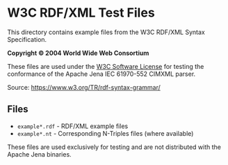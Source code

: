 # W3C RDF/XML Test Files

This directory contains example files from the W3C RDF/XML Syntax Specification.

**Copyright © 2004 World Wide Web Consortium**

These files are used under the [W3C Software License](https://www.w3.org/copyright/software-license-2023/)
for testing the conformance of the Apache Jena IEC 61970-552 CIMXML parser.

Source: https://www.w3.org/TR/rdf-syntax-grammar/

## Files

- `example*.rdf` - RDF/XML example files
- `example*.nt` - Corresponding N-Triples files (where available)

These files are used exclusively for testing and are not distributed with the Apache Jena binaries.
